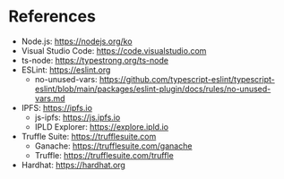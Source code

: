 # References

- Node.js: https://nodejs.org/ko
- Visual Studio Code: https://code.visualstudio.com
- ts-node: https://typestrong.org/ts-node
- ESLint: https://eslint.org
  - no-unused-vars: https://github.com/typescript-eslint/typescript-eslint/blob/main/packages/eslint-plugin/docs/rules/no-unused-vars.md
- IPFS: https://ipfs.io
  - js-ipfs: https://js.ipfs.io
  - IPLD Explorer: https://explore.ipld.io
- Truffle Suite: https://trufflesuite.com
  - Ganache: https://trufflesuite.com/ganache
  - Truffle: https://trufflesuite.com/truffle
- Hardhat: https://hardhat.org
